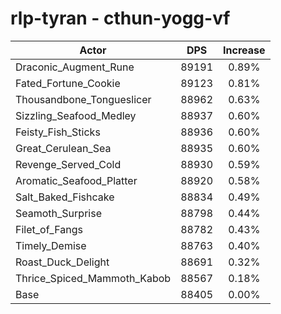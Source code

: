 # rlp-tyran - cthun-yogg-vf
| Actor | DPS | Increase |
|---|:---:|:---:|
|Draconic_Augment_Rune|89191|0.89%|
|Fated_Fortune_Cookie|89123|0.81%|
|Thousandbone_Tongueslicer|88962|0.63%|
|Sizzling_Seafood_Medley|88937|0.60%|
|Feisty_Fish_Sticks|88936|0.60%|
|Great_Cerulean_Sea|88935|0.60%|
|Revenge_Served_Cold|88930|0.59%|
|Aromatic_Seafood_Platter|88920|0.58%|
|Salt_Baked_Fishcake|88834|0.49%|
|Seamoth_Surprise|88798|0.44%|
|Filet_of_Fangs|88782|0.43%|
|Timely_Demise|88763|0.40%|
|Roast_Duck_Delight|88691|0.32%|
|Thrice_Spiced_Mammoth_Kabob|88567|0.18%|
|Base|88405|0.00%|
